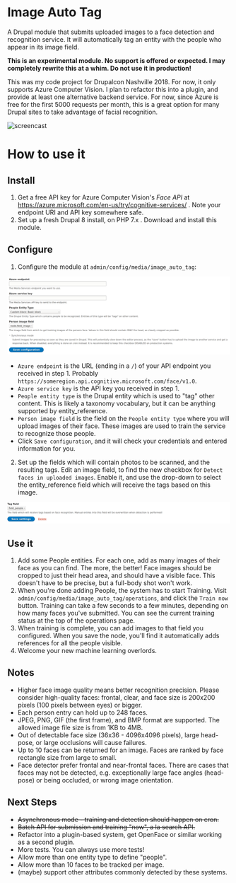 Image Auto Tag
===

A Drupal module that submits uploaded images to a face detection and recognition service. It will automatically tag an entity with the people who appear in its image field. 

**This is an experimental module. No support is offered or expected. I may completely rewrite this at a whim. Do not use it in production!**

This was my code project for Drupalcon Nashville 2018. For now, it only supports Azure Computer Vision. I plan to refactor this into a plugin, and provide at least one alternative backend service. For now, since Azure is free for the first 5000 requests per month, this is a great option for many Drupal sites to take advantage of facial recognition.

![screencast](doc/screencast.gif)


How to use it
===

Install
---

1. Get a free API key for Azure Computer Vision's *Face API* at https://azure.microsoft.com/en-us/try/cognitive-services/ . Note your endpoint URI and API key somewhere safe.
2. Set up a fresh Drupal 8 install, on PHP 7.x . Download and install this module.

Configure
---

1. Configure the module at `admin/config/media/image_auto_tag`:

![Settings page](doc/settings-form.png)

  * `Azure endpoint` is the URL (ending in a `/`) of your API endpoint you received in step 1. Probably `https://someregion.api.cognitive.microsoft.com/face/v1.0`.
  * `Azure service key` is the API key you received in step 1.
  * `People entity type` is the Drupal entity which is used to "tag" other content. This is likely a taxonomy vocabulary, but it can be anything supported by entity_reference.
  * `Person image field` is the field on the `People entity type` where you will upload images of their face. These images are used to train the service to recognize those people.
  * Click `Save configuration`, and it will check your credentials and entered information for you.
2. Set up the fields which will contain photos to be scanned, and the resulting tags. Edit an image field, to find the new checkbox for `Detect faces in uploaded images`. Enable it, and use the drop-down to select the entity_reference field which will receive the tags based on this image.

![Field settings page](doc/field-settings.png)

Use it
---

1. Add some People entities. For each one, add as many images of their face as you can find. The more, the better! Face images should be cropped to just their head area, and should have a visible face. This doesn't have to be precise, but a full-body shot won't work.
2. When you're done adding People, the system has to start Training. Visit `admin/config/media/image_auto_tag/operations`, and click the `Train now` button. Training can take a few seconds to a few minutes, depending on how many faces you've submitted. You can see the current training status at the top of the operations page.
3. When training is complete, you can add images to that field you configured. When you save the node, you'll find it automatically adds references for all the people visible.
4. Welcome your new machine learning overlords.



Notes
---

* Higher face image quality means better recognition precision. Please consider high-quality faces: frontal, clear, and face size is 200x200 pixels (100 pixels between eyes) or bigger.
* Each person entry can hold up to 248 faces.
* JPEG, PNG, GIF (the first frame), and BMP format are supported. The allowed image file size is from 1KB to 4MB.
* Out of detectable face size (36x36 - 4096x4096 pixels), large head-pose, or large occlusions will cause failures.
* Up to 10 faces can be returned for an image. Faces are ranked by face rectangle size from large to small.
* Face detector prefer frontal and near-frontal faces. There are cases that faces may not be detected, e.g. exceptionally large face angles (head-pose) or being occluded, or wrong image orientation.


Next Steps
---

* ~~Asynchronous mode - training and detection should happen on cron.~~
* ~~Batch API for submission and training "now", a la search API.~~
* Refactor into a plugin-based system, get OpenFace or similar working as a second plugin.
* More tests. You can always use more tests!
* Allow more than one entity type to define "people".
* Allow more than 10 faces to be tracked per image.
* (maybe) support other attributes commonly detected by these systems.